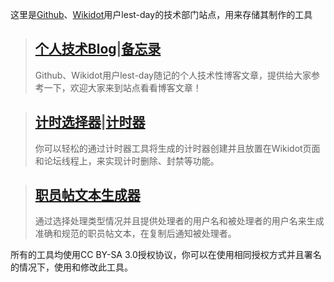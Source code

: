 这里是[Github](https://github.com/lest-day)、[Wikidot](https://www.wikidot.com/user:info/lest-day/)用户lest-day的技术部门站点，用来存储其制作的工具


> [个人技术Blog](https://lest-day.github.io/blog/blog-main.html)|[备忘录](https://lest-day.github.io/blog/memo-main.html)
> ---
> Github、Wikidot用户lest-day随记的个人技术性博客文章，提供给大家参考一下，欢迎大家来到站点看看博客文章！


> [计时选择器](https://lest-day.github.io/timer/timer-selector.html)|[计时器](https://lest-day.github.io/timer/timer.html)
> ---
> 你可以轻松的通过计时器工具将生成的计时器创建并且放置在Wikidot页面和论坛线程上，来实现计时删除、封禁等功能。


> [职员帖文本生成器](https://lest-day.github.io/staff-post-text-generator/text-generator.html)
> ---
> 通过选择处理类型情况并且提供处理者的用户名和被处理者的用户名来生成准确和规范的职员帖文本，在复制后通知被处理者。


所有的工具均使用CC BY-SA 3.0授权协议，你可以在使用相同授权方式并且署名的情况下，使用和修改此工具。
